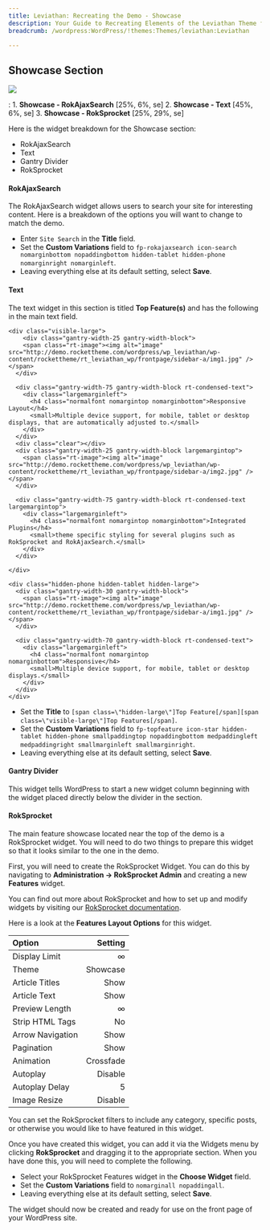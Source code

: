 ```yaml
---
title: Leviathan: Recreating the Demo - Showcase
description: Your Guide to Recreating Elements of the Leviathan Theme for WordPress
breadcrumb: /wordpress:WordPress/!themes:Themes/leviathan:Leviathan

---
```


Showcase Section
-----
![][demo]

:   1. **Showcase - RokAjaxSearch** [25%, 6%, se]
	2. **Showcase - Text** [45%, 6%, se]
	3. **Showcase - RokSprocket** [25%, 29%, se]

Here is the widget breakdown for the Showcase section:

* RokAjaxSearch
* Text
* Gantry Divider
* RokSprocket

#### RokAjaxSearch
The RokAjaxSearch widget allows users to search your site for interesting content. Here is a breakdown of the options you will want to change to match the demo.

* Enter `Site Search` in the **Title** field.
* Set the **Custom Variations** field to `fp-rokajaxsearch icon-search nomarginbottom nopaddingbottom hidden-tablet hidden-phone nomarginright nomarginleft`.
* Leaving everything else at its default setting, select **Save**.

#### Text
The text widget in this section is titled **Top Feature(s)** and has the following in the main text field.

~~~
<div class="visible-large">
    <div class="gantry-width-25 gantry-width-block">
    <span class="rt-image"><img alt="image" src="http://demo.rockettheme.com/wordpress/wp_leviathan/wp-content/rockettheme/rt_leviathan_wp/frontpage/sidebar-a/img1.jpg" /></span>
  </div>

  <div class="gantry-width-75 gantry-width-block rt-condensed-text">
    <div class="largemarginleft">
      <h4 class="normalfont nomargintop nomarginbottom">Responsive Layout</h4>
      <small>Multiple device support, for mobile, tablet or desktop displays, that are automatically adjusted to.</small>
    </div>
  </div>
  <div class="clear"></div> 
  <div class="gantry-width-25 gantry-width-block largemargintop">
    <span class="rt-image"><img alt="image" src="http://demo.rockettheme.com/wordpress/wp_leviathan/wp-content/rockettheme/rt_leviathan_wp/frontpage/sidebar-a/img2.jpg" /></span>
  </div>

  <div class="gantry-width-75 gantry-width-block rt-condensed-text largemargintop">
    <div class="largemarginleft">
      <h4 class="normalfont nomargintop nomarginbottom">Integrated Plugins</h4>
      <small>theme specific styling for several plugins such as RokSprocket and RokAjaxSearch.</small>
    </div>
  </div>  

</div>

<div class="hidden-phone hidden-tablet hidden-large">
  <div class="gantry-width-30 gantry-width-block">
    <span class="rt-image"><img alt="image" src="http://demo.rockettheme.com/wordpress/wp_leviathan/wp-content/rockettheme/rt_leviathan_wp/frontpage/sidebar-a/img1.jpg" /></span>
  </div>

  <div class="gantry-width-70 gantry-width-block rt-condensed-text">
    <div class="largemarginleft">
      <h4 class="normalfont nomargintop nomarginbottom">Responsive</h4>
      <small>Multiple device support, for mobile, tablet or desktop displays.</small>
    </div>
  </div>  
</div>                            
~~~

* Set the **Title** to `[span class=\"hidden-large\"]Top Feature[/span][span class=\"visible-large\"]Top Features[/span]`.
* Set the **Custom Variations** field to `fp-topfeature icon-star hidden-tablet hidden-phone smallpaddingtop nopaddingbottom medpaddingleft medpaddingright smallmarginleft smallmarginright`.
* Leaving everything else at its default setting, select **Save**.

#### Gantry Divider
This widget tells WordPress to start a new widget column beginning with the widget placed directly below the divider in the section.

#### RokSprocket
The main feature showcase located near the top of the demo is a RokSprocket widget. You will need to do two things to prepare this widget so that it looks similar to the one in the demo.

First, you will need to create the RokSprocket Widget. You can do this by navigating to **Administration -> RokSprocket Admin** and creating a new **Features** widget. 

You can find out more about RokSprocket and how to set up and modify widgets by visiting our [RokSprocket documentation][roksprocket].

Here is a look at the **Features Layout Options** for this widget.

| Option           |   Setting |  
| :--------------- | --------: |  
| Display Limit    |         ∞ |  
| Theme            |  Showcase |  
| Article Titles   |      Show |  
| Article Text     |      Show |  
| Preview Length   |         ∞ |  
| Strip HTML Tags  |        No |  
| Arrow Navigation |      Show |  
| Pagination       |      Show |  
| Animation        | Crossfade |  
| Autoplay         |   Disable |  
| Autoplay Delay   |         5 |  
| Image Resize     |   Disable |  

You can set the RokSprocket filters to include any category, specific posts, or otherwise you would like to have featured in this widget.

Once you have created this widget, you can add it via the Widgets menu by clicking **RokSprocket** and dragging it to the appropriate section. When you have done this, you will need to complete the following.

* Select your RokSprocket Features widget in the **Choose Widget** field.
* Set the **Custom Variations** field to `nomarginall nopaddingall`.
* Leaving everything else at its default setting, select **Save**.

The widget should now be created and ready for use on the front page of your WordPress site.

[demo]: assets/demo_showcase.jpeg
[roksprocket]: ../../plugins/roksprocket/
